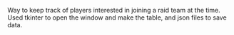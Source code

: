 Way to keep track of players interested in joining a raid team at the time. 
Used tkinter to open the window and make the table, and json files to save data.
